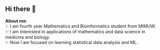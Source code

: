 ## Hi there 👋

**About me:**  
✨ I am fourth year Mathematics and Bioinformatics student from MIMUW.  
✨ I am interested in applications of mathematics and data science in medicine and biology.  
✨ Now I am focused on learning statistical data analysis and ML.  

<!--
**zgruba/zgruba** is a ✨ _special_ ✨ repository because its `README.md` (this file) appears on your GitHub profile.

Here are some ideas to get you started:

- 🔭 I’m currently working on ...
- 🌱 I’m currently learning ...
- 👯 I’m looking to collaborate on ...
- 🤔 I’m looking for help with ...
- 💬 Ask me about ...
- 📫 How to reach me: ...
- 😄 Pronouns: ...
- ⚡ Fun fact: ...
-->
